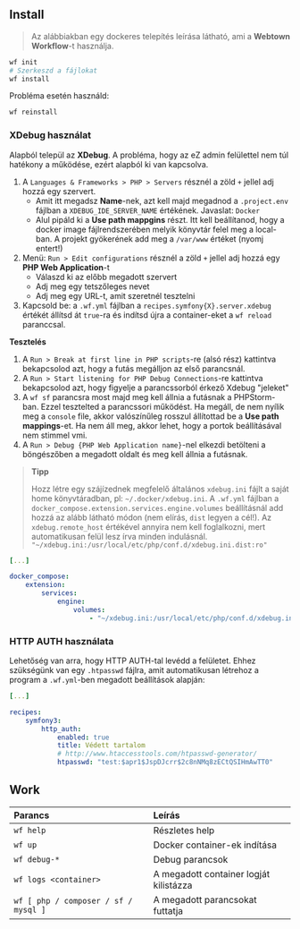 ## Install

> Az alábbiakban egy dockeres telepítés leírása látható, ami a **Webtown Workflow**-t használja.

```bash
wf init
# Szerkeszd a fájlokat
wf install
```

Probléma esetén használd:

```bash
wf reinstall
```

### XDebug használat

Alapból települ az **XDebug**. A probléma, hogy az eZ admin felülettel nem túl hatékony a működése, ezért alapból ki van kapcsolva.

1. A `Languages & Frameworks > PHP > Servers` résznél a zöld `+` jellel adj hozzá egy szervert.
    - Amit itt megadsz **Name**-nek, azt kell majd megadnod a `.project.env` fájlban a `XDEBUG_IDE_SERVER_NAME` értékének. Javaslat: `Docker`
    - Alul pipáld ki a **Use path mappgins** részt. Itt kell beállítanod, hogy a docker image fájlrendszerében melyik könyvtár felel meg a local-ban. A projekt gyökerének add meg a `/var/www` értéket (nyomj entert!)
2. Menü: `Run > Edit configurations` résznél a zöld `+` jellel adj hozzá egy **PHP Web Application**-t
    - Válaszd ki az előbb megadott szervert
    - Adj meg egy tetszőleges nevet
    - Adj meg egy URL-t, amit szeretnél tesztelni
3. Kapcsold be: a `.wf.yml` fájlban a `recipes.symfony{X}.server.xdebug` értékét állítsd át `true`-ra és indítsd újra a container-eket a `wf reload` paranccsal.

**Tesztelés**

1. A `Run > Break at first line in PHP scripts`-re (alsó rész) kattintva bekapcsolod azt, hogy a futás megálljon az első parancsnál.
2. A `Run > Start listening for PHP Debug Connections`-re kattintva bekapcsolod azt, hogy figyelje a parancssorból érkező Xdebug "jeleket"
3. A `wf sf` parancsra most majd meg kell állnia a futásnak a PHPStorm-ban. Ezzel tesztelted a parancssori működést. Ha megáll, de nem nyílik meg a `console` file, akkor valószínűleg rosszul állítottad be a **Use path mappings**-et. Ha nem áll meg, akkor lehet, hogy a portok beállításával nem stimmel vmi.
4. A `Run > Debug {PHP Web Application name}`-nel elkezdi betölteni a böngészőben a megadott oldalt és meg kell állnia a futásnak.

> **Tipp**
>
> Hozz létre egy szájízednek megfelelő általános `xdebug.ini` fájlt a saját home könyvtáradban, pl: `~/.docker/xdebug.ini`. A `.wf.yml` fájlban a `docker_compose.extension.services.engine.volumes` beállításnál add hozzá az alább látható módon (nem elírás, `dist` legyen a cél!). Az `xdebug.remote_host` értékével annyira nem kell foglalkozni, mert automatikusan felül lesz írva minden indulásnál.
> `"~/xdebug.ini:/usr/local/etc/php/conf.d/xdebug.ini.dist:ro"`

```yaml
[...]

docker_compose:
    extension:
        services:
            engine:
                volumes:
                    - "~/xdebug.ini:/usr/local/etc/php/conf.d/xdebug.ini.dist:ro"
```

### HTTP AUTH használata

Lehetőség van arra, hogy HTTP AUTH-tal levédd a felületet. Ehhez szükségünk van egy `.htpasswd` fájlra, amit automatikusan létrehoz a program a `.wf.yml`-ben megadott beállítások alapján:

```yaml
[...]

recipes:
    symfony3:
        http_auth:
            enabled: true
            title: Védett tartalom
            # http://www.htaccesstools.com/htpasswd-generator/
            htpasswd: "test:$apr1$JspDJcrr$2c8nNMq8zECtQSIHmAwTT0"
```

## Work

| Parancs | Leírás |
|:------- |:------ |
| `wf help` | Részletes help |
| `wf up` | Docker container-ek indítása |
| `wf debug-*` | Debug parancsok |
| `wf logs <container>` | A megadott container logját kilistázza |
| `wf [ php / composer / sf / mysql ]` | A megadott parancsokat futtatja |
